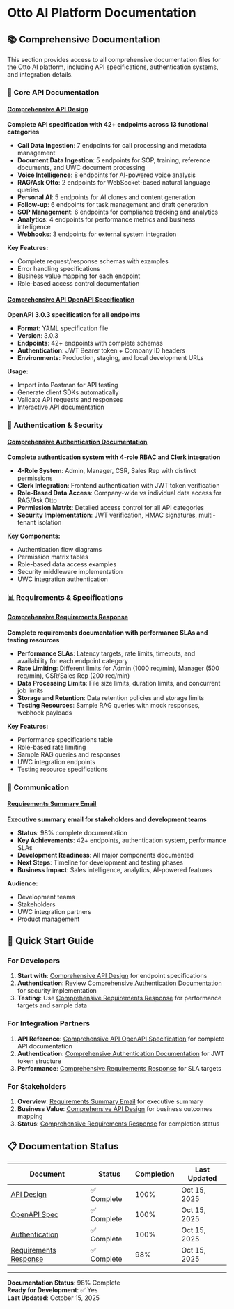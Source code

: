 # Otto AI Platform Documentation

## 📚 Comprehensive Documentation

This section provides access to all comprehensive documentation files for the Otto AI platform, including API specifications, authentication systems, and integration details.

### 🔧 Core API Documentation

#### [Comprehensive API Design](./comprehensive-api-design.md)
**Complete API specification with 42+ endpoints across 13 functional categories**

- **Call Data Ingestion**: 7 endpoints for call processing and metadata management
- **Document Data Ingestion**: 5 endpoints for SOP, training, reference documents, and UWC document processing
- **Voice Intelligence**: 8 endpoints for AI-powered voice analysis
- **RAG/Ask Otto**: 2 endpoints for WebSocket-based natural language queries
- **Personal AI**: 5 endpoints for AI clones and content generation
- **Follow-up**: 6 endpoints for task management and draft generation
- **SOP Management**: 6 endpoints for compliance tracking and analytics
- **Analytics**: 4 endpoints for performance metrics and business intelligence
- **Webhooks**: 3 endpoints for external system integration

**Key Features:**
- Complete request/response schemas with examples
- Error handling specifications
- Business value mapping for each endpoint
- Role-based access control documentation

#### [Comprehensive API OpenAPI Specification](./comprehensive-api-openapi.yaml)
**OpenAPI 3.0.3 specification for all endpoints**

- **Format**: YAML specification file
- **Version**: 3.0.3
- **Endpoints**: 42+ endpoints with complete schemas
- **Authentication**: JWT Bearer token + Company ID headers
- **Environments**: Production, staging, and local development URLs

**Usage:**
- Import into Postman for API testing
- Generate client SDKs automatically
- Validate API requests and responses
- Interactive API documentation

### 🔐 Authentication & Security

#### [Comprehensive Authentication Documentation](./comprehensive_authentication_doc.md)
**Complete authentication system with 4-role RBAC and Clerk integration**

- **4-Role System**: Admin, Manager, CSR, Sales Rep with distinct permissions
- **Clerk Integration**: Frontend authentication with JWT token verification
- **Role-Based Data Access**: Company-wide vs individual data access for RAG/Ask Otto
- **Permission Matrix**: Detailed access control for all API categories
- **Security Implementation**: JWT verification, HMAC signatures, multi-tenant isolation

**Key Components:**
- Authentication flow diagrams
- Permission matrix tables
- Role-based data access examples
- Security middleware implementation
- UWC integration authentication

### 📊 Requirements & Specifications

#### [Comprehensive Requirements Response](./comprehensive-requirements-response.md)
**Complete requirements documentation with performance SLAs and testing resources**

- **Performance SLAs**: Latency targets, rate limits, timeouts, and availability for each endpoint category
- **Rate Limiting**: Different limits for Admin (1000 req/min), Manager (500 req/min), CSR/Sales Rep (200 req/min)
- **Data Processing Limits**: File size limits, duration limits, and concurrent job limits
- **Storage and Retention**: Data retention policies and storage limits
- **Testing Resources**: Sample RAG queries with mock responses, webhook payloads

**Key Features:**
- Performance specifications table
- Role-based rate limiting
- Sample RAG queries and responses
- UWC integration endpoints
- Testing resource specifications

### 📧 Communication

#### [Requirements Summary Email](./requirements-summary-email.md)
**Executive summary email for stakeholders and development teams**

- **Status**: 98% complete documentation
- **Key Achievements**: 42+ endpoints, authentication system, performance SLAs
- **Development Readiness**: All major components documented
- **Next Steps**: Timeline for development and testing phases
- **Business Impact**: Sales intelligence, analytics, AI-powered features

**Audience:**
- Development teams
- Stakeholders
- UWC integration partners
- Product management

## 🚀 Quick Start Guide

### For Developers
1. **Start with**: [Comprehensive API Design](./comprehensive-api-design.md) for endpoint specifications
2. **Authentication**: Review [Comprehensive Authentication Documentation](./comprehensive_authentication_doc.md) for security implementation
3. **Testing**: Use [Comprehensive Requirements Response](./comprehensive-requirements-response.md) for performance targets and sample data

### For Integration Partners
1. **API Reference**: [Comprehensive API OpenAPI Specification](./comprehensive-api-openapi.yaml) for complete API documentation
2. **Authentication**: [Comprehensive Authentication Documentation](./comprehensive_authentication_doc.md) for JWT token structure
3. **Performance**: [Comprehensive Requirements Response](./comprehensive-requirements-response.md) for SLA targets

### For Stakeholders
1. **Overview**: [Requirements Summary Email](./requirements-summary-email.md) for executive summary
2. **Business Value**: [Comprehensive API Design](./comprehensive-api-design.md) for business outcomes mapping
3. **Status**: [Comprehensive Requirements Response](./comprehensive-requirements-response.md) for completion status

## 📋 Documentation Status

| **Document** | **Status** | **Completion** | **Last Updated** |
|--------------|------------|----------------|------------------|
| [API Design](./comprehensive-api-design.md) | ✅ Complete | 100% | Oct 15, 2025 |
| [OpenAPI Spec](./comprehensive-api-openapi.yaml) | ✅ Complete | 100% | Oct 15, 2025 |
| [Authentication](./comprehensive_authentication_doc.md) | ✅ Complete | 100% | Oct 15, 2025 |
| [Requirements Response](./comprehensive-requirements-response.md) | ✅ Complete | 98% | Oct 15, 2025 |



---

**Documentation Status**: 98% Complete  
**Ready for Development**: ✅ Yes  
**Last Updated**: October 15, 2025
